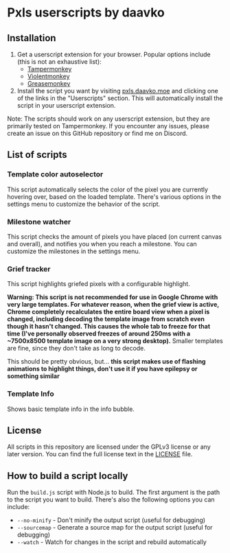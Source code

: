 # Pxls userscripts by daavko

## Installation

1. Get a userscript extension for your browser. Popular options include (this is not an exhaustive list):
    - [Tampermonkey](https://www.tampermonkey.net/)
    - [Violentmonkey](https://violentmonkey.github.io/)
    - [Greasemonkey](https://addons.mozilla.org/en-US/firefox/addon/greasemonkey/)
2. Install the script you want by visiting [pxls.daavko.moe](https://pxls.daavko.moe/) and clicking one of the links in
   the "Userscripts" section. This will automatically install the script in your userscript extension.

Note: The scripts should work on any userscript extension, but they are primarily tested on Tampermonkey. If you
encounter any issues, please create an issue on this GitHub repository or find me on Discord.

## List of scripts

### Template color autoselector

This script automatically selects the color of the pixel you are currently hovering over, based on the loaded template.
There's various options in the settings menu to customize the behavior of the script.

### Milestone watcher

This script checks the amount of pixels you have placed (on current canvas and overall), and notifies you when you reach
a milestone. You can customize the milestones in the settings menu.

### Grief tracker

This script highlights griefed pixels with a configurable highlight.

**Warning: This script is not recommended for use in Google Chrome with very large templates. For whatever reason, when
the grief view is active, Chrome completely recalculates the entire board view when a pixel is changed, including
decoding the template image from scratch even though it hasn't changed. This causes the whole tab to freeze for that
time (I've personally observed freezes of around 250ms with a ~7500x8500 template image on a very strong desktop).**
Smaller templates are fine, since they don't take as long to decode.

This should be pretty obvious, but... **this script makes use of flashing animations to highlight things, don't use it
if you have epilepsy or something similar**

### Template Info

Shows basic template info in the info bubble.

## License

All scripts in this repository are licensed under the GPLv3 license or any later version. You can find the full license
text in the [LICENSE](LICENSE.md) file.

## How to build a script locally

Run the `build.js` script with Node.js to build. The first argument is the path to the script you want to build. There's
also the following options you can include:

- `--no-minify` - Don't minify the output script (useful for debugging)
- `--sourcemap` - Generate a source map for the output script (useful for debugging)
- `--watch` - Watch for changes in the script and rebuild automatically
